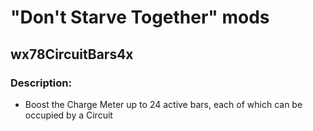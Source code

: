 # "Don't Starve Together" mods

## wx78CircuitBars4x

  ### Description:
    
  - Boost the Charge Meter up to 24 active bars, each of which can be occupied by a Circuit

  <!-- ### Install: -->

<!-- ToDo -->